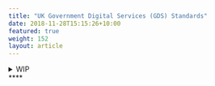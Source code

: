 ```yaml
---
title: "UK Government Digital Services (GDS) Standards"
date: 2018-11-28T15:15:26+10:00
featured: true
weight: 152
layout: article
---
```


<details>
<summary>WIP</summary>
<pre> 

`Title`:

  1. A
  2.  B
     * b-1
     * b-2
  3.  C


</pre>
</details>
****